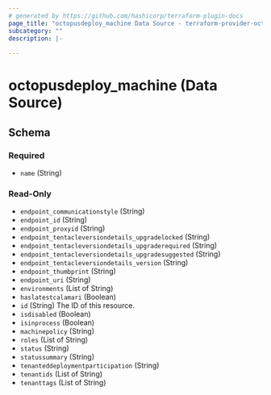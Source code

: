 ```yaml
---
# generated by https://github.com/hashicorp/terraform-plugin-docs
page_title: "octopusdeploy_machine Data Source - terraform-provider-octopusdeploy"
subcategory: ""
description: |-
  
---
```


# octopusdeploy_machine (Data Source)





<!-- schema generated by tfplugindocs -->
## Schema

### Required

- `name` (String)

### Read-Only

- `endpoint_communicationstyle` (String)
- `endpoint_id` (String)
- `endpoint_proxyid` (String)
- `endpoint_tentacleversiondetails_upgradelocked` (String)
- `endpoint_tentacleversiondetails_upgraderequired` (String)
- `endpoint_tentacleversiondetails_upgradesuggested` (String)
- `endpoint_tentacleversiondetails_version` (String)
- `endpoint_thumbprint` (String)
- `endpoint_uri` (String)
- `environments` (List of String)
- `haslatestcalamari` (Boolean)
- `id` (String) The ID of this resource.
- `isdisabled` (Boolean)
- `isinprocess` (Boolean)
- `machinepolicy` (String)
- `roles` (List of String)
- `status` (String)
- `statussummary` (String)
- `tenanteddeploymentparticipation` (String)
- `tenantids` (List of String)
- `tenanttags` (List of String)


